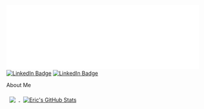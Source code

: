 [![GitHub Banner](./assets/GitHubHeader.png)](#)
[![LinkedIn Badge](https://img.shields.io/badge/LinkedIn-informational?style=flat&logo=linkedin&logoColor=white&color=0D76A8)](https://www.linkedin.com/in/eric-kapalka/)
[![LinkedIn Badge](https://img.shields.io/badge/ArtStation-informational?style=flat&logo=artstation&logoColor=white&color=0D76A8)](https://erickapalka.artstation.com/)

About Me

<!-- BLOG-POST-LIST:START -->

<!-- BLOG-POST-LIST:END --> 


<!-- Pinned Repositories -->

<!-- GitHub Stats -->
<a href="https://github.com/ebkapalka">
  <img align="center" style="margin:0.5rem" src="https://github-readme-stats.vercel.app/api/top-langs/?username=ebkapalka&theme=transparent" />
</a>

<a href="https://github.com/ebkapalka">
  <img align="center" style="margin:0.5rem" src="https://github-readme-stats.vercel.app/api?username=ebkapalka&show_icons=true&line_height=27&count_private=true&include_all_commits=true&theme=transparent&custom_title=GitHub&nbsp;Stats&hide_rank=true" alt="Eric's GitHub Stats" />
</a>
